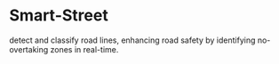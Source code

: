 # Smart-Street
detect and classify road lines, enhancing road safety by identifying no-overtaking zones in real-time.
